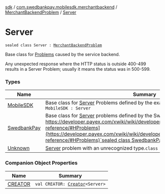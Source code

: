 [sdk](../../../index.md) / [com.swedbankpay.mobilesdk.merchantbackend](../../index.md) / [MerchantBackendProblem](../index.md) / [Server](./index.md)

# Server

`sealed class Server : `[`MerchantBackendProblem`](../index.md)

Base class for [Problems](../index.md) caused by the service backend.

Any unexpected response where the HTTP status is outside 400-499
results in a Server Problem; usually it means the status was in 500-599.

### Types

| Name | Summary |
|---|---|
| [MobileSDK](-mobile-s-d-k/index.md) | Base class for [Server](./index.md) Problems defined by the example backend.`sealed class MobileSDK : Server` |
| [SwedbankPay](-swedbank-pay/index.md) | Base class for [Server](./index.md) problems defined by the Swedbank Pay backend. [https://developer.payex.com/xwiki/wiki/developer/view/Main/ecommerce/technical-reference/#HProblems](https://developer.payex.com/xwiki/wiki/developer/view/Main/ecommerce/technical-reference/#HProblems)`sealed class SwedbankPay : Server, `[`SwedbankPayProblem`](../../-swedbank-pay-problem/index.md) |
| [Unknown](-unknown/index.md) | [Server](./index.md) problem with an unrecognized type.`class Unknown : Server` |

### Companion Object Properties

| Name | Summary |
|---|---|
| [CREATOR](-c-r-e-a-t-o-r.md) | `val CREATOR: `[`Creator`](https://developer.android.com/reference/android/os/Parcelable/Creator.html)`<Server>` |
